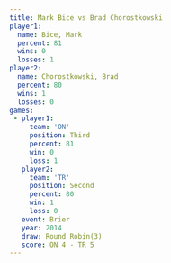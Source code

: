 ```yaml
---
title: Mark Bice vs Brad Chorostkowski
player1:                   
  name: Bice, Mark         
  percent: 81              
  wins: 0                  
  losses: 1                
player2:                   
  name: Chorostkowski, Brad
  percent: 80              
  wins: 1                  
  losses: 0                
games:
 - player1:         
     team: 'ON'     
     position: Third
     percent: 81    
     win: 0         
     loss: 1        
   player2:          
     team: 'TR'      
     position: Second
     percent: 80     
     win: 1          
     loss: 0         
   event: Brier        
   year: 2014          
   draw: Round Robin(3)
   score: ON 4 - TR 5  
---
```

